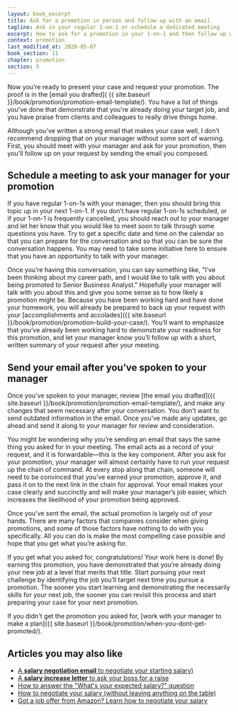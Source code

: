 ```yaml
---
layout: book_excerpt
title: Ask for a promotion in person and follow up with an email
tagline: Ask in your regular 1-on-1 or schedule a dedicated meeting
excerpt: How to ask for a promotion in your 1-on-1 and then follow up with an email that can be circulated throughout the approval process.
context: promotion
last_modified_at: 2020-05-07
book_section: 11
chapter: promotion
section: 5
---
```

Now you’re ready to present your case and request your promotion. The proof is in the [email you drafted]( {{ site.baseurl }}/book/promotion/promotion-email-template/). You have a list of things you've done that demonstrate that you're already doing your target job, and you have praise from clients and colleagues to really drive things home.

Although you’ve written a strong email that makes your case well, I don’t recommend dropping that on your manager without some sort of warning. First, you should meet with your manager and ask for your promotion, then you'll follow up on your request by sending the email you composed.

## Schedule a meeting to ask your manager for your promotion

If you have regular 1-on-1s with your manager, then you should bring this topic up in your next 1-on-1. If you don’t have regular 1-on-1s scheduled, or if your 1-on-1 is frequently cancelled, you should reach out to your manager and let her know that you would like to meet soon to talk through some questions you have. Try to get a specific date and time on the calendar so that you can prepare for the conversation and so that you can be sure the conversation happens. You may need to take some initiative here to ensure that you have an opportunity to talk with your manager.

Once you’re having this conversation, you can say something like, "I’ve been thinking about my career path, and I would like to talk with you about being promoted to Senior Business Analyst." Hopefully your manager will talk with you about this and give you some sense as to how likely a promotion might be. Because you have been working hard and have done your homework, you will already be prepared to back up your request with your [accomplishments and accolades]({{ site.baseurl }}/book/promotion/promotion-build-your-case/). You’ll want to emphasize that you’ve already been working hard to demonstrate your readiness for this promotion, and let your manager know you’ll follow up with a short, written summary of your request after your meeting.

## Send your email after you’ve spoken to your manager

Once you’ve spoken to your manager, review [the email you drafted]({{ site.baseurl }}/book/promotion/promotion-email-template/), and make any changes that seem necessary after your conversation. You don’t want to send outdated information in the email. Once you’ve made any updates, go ahead and send it along to your manager for review and consideration.

You might be wondering why you’re sending an email that says the same thing you asked for in your meeting. The email acts as a record of your request, and it is forwardable—this is the key component. After you ask for your promotion, your manager will almost certainly have to run your request up the chain of command. At every stop along that chain, someone will need to be convinced that you’ve earned your promotion, approve it, and pass it on to the next link in the chain for approval. Your email makes your case clearly and succinctly and will make your manager’s job easier, which increases the likelihood of your promotion being approved.

Once you’ve sent the email, the actual promotion is largely out of your hands. There are many factors that companies consider when giving promotions, and some of those factors have nothing to do with you specifically. All you can do is make the most compelling case possible and hope that you get what you’re asking for.

If you get what you asked for, congratulations! Your work here is done! By earning this promotion, you have demonstrated that you’re already doing your new job at a level that merits that title. Start pursuing your next challenge by identifying the job you’ll target next time you pursue a promotion. The sooner you start learning and demonstrating the necessarily skills for your next job, the sooner you can revisit this process and start preparing your case for your next promotion.

If you didn't get the promotion you asked for, [work with your manager to make a plan]({{ site.baseurl }}/book/promotion/when-you-dont-get-promoted/).

## Articles you may also like

- [A **salary negotiation email** to negotiate your starting salary)](https://fearlesssalarynegotiation.com/salary-negotiation-email-sample/)
- [A **salary increase letter** to ask your boss for a raise](https://fearlesssalarynegotiation.com/salary-increase-letter-sample/)
- [How to answer the "What's your expected salary?" question](https://fearlesssalarynegotiation.com/salary-expectations-interview-question/)
- [How to negotiate your salary (without leaving anything on the table)](https://fearlesssalarynegotiation.com/salary-negotiation-guide/)
- [Got a job offer from Amazon? Learn how to negotiate your salary](https://fearlesssalarynegotiation.com/amazon-salary-negotiation/)